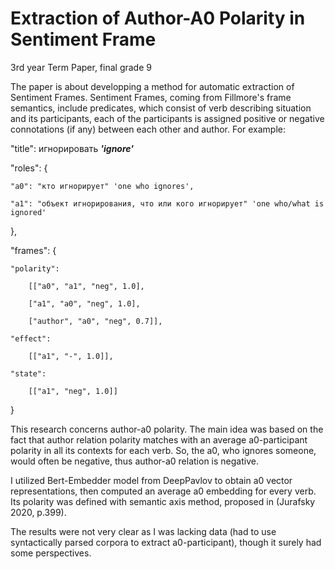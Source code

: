# Extraction of Author-A0 Polarity in Sentiment Frame

3rd year Term Paper, final grade 9

The paper is about developping a method for automatic extraction of Sentiment Frames. Sentiment Frames, coming from Fillmore's frame semantics, include predicates, which consist of verb describing situation and its participants, each of the participants is assigned positive or negative connotations (if any) between each other and author. For example: 

"title": игнорировать ___'ignore'___

"roles": {

	"a0": "кто игнорирует" 'one who ignores',
	
	"a1": "объект игнорирования, что или кого игнорирует" 'one who/what is ignored'
},

"frames": {

	"polarity": 
	
		[["a0", "a1", "neg", 1.0],
		
		["a1", "a0", "neg", 1.0],
		
		["author", "a0", "neg", 0.7]],
		
	"effect":
	
		[["a1", "-", 1.0]],
		
	"state":
	
		[["a1", "neg", 1.0]]
}
 
 
This research concerns author-a0 polarity. The main idea was based on the fact that author relation polarity matches with an average a0-participant polarity in all its contexts for each verb. So, the a0, who ignores someone, would often be negative, thus author-a0 relation is negative.

I utilized Bert-Embedder model from DeepPavlov to obtain a0 vector representations, then computed an average a0 embedding for every verb. Its polarity was defined with semantic axis method, proposed in (Jurafsky 2020, p.399). 

The results were not very clear as I was lacking data (had to use syntactically parsed corpora to extract a0-participant), though it surely had some perspectives. 


